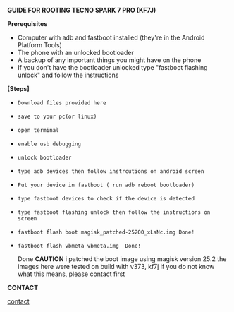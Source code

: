 **GUIDE FOR ROOTING TECNO SPARK 7 PRO (KF7J)**


**Prerequisites**

- Computer with adb and fastboot installed (they're in the Android Platform Tools)
- The phone with an unlocked bootloader
- A backup of any important things you might have on the phone
- If you don't have the bootloader unlocked type "fastboot flashing unlock" and follow the instructions

**[Steps]**

-     Download files provided here 
-     save to your pc(or linux)
-     open terminal 
-     enable usb debugging 
-     unlock bootloader
-     type adb devices then follow instrcutions on android screen
-     Put your device in fastboot ( run adb reboot bootloader) 
-     type fastboot devices to check if the device is detected
-     type fastboot flashing unlock then follow the instructions on screen 
-     fastboot flash boot magisk_patched-25200_xLsNc.img Done!
-     fastboot flash vbmeta vbmeta.img  Done!

    Done
**CAUTION** 
i patched the boot image using magisk version 25.2
the images here were tested on build with v373, kf7j  if you do not know what this means, please contact first 


**CONTACT**

[contact](https://chat.whatsapp.com/IZGmkyP2afz4fRDg6EYfOi)
